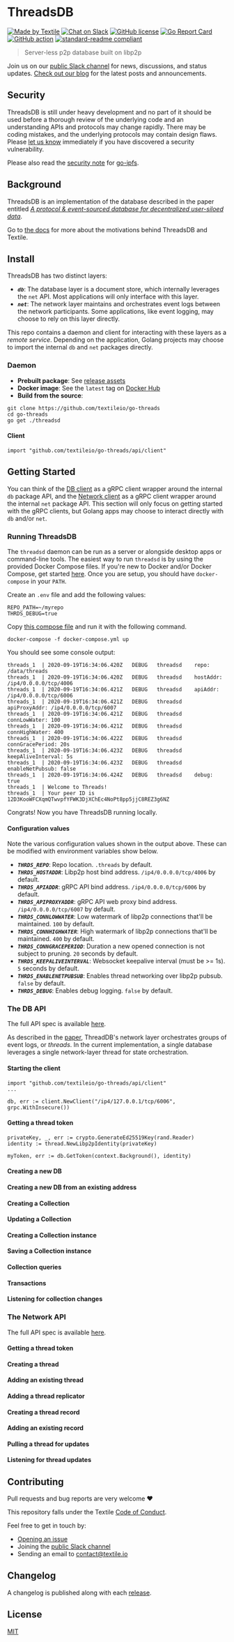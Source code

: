 # ThreadsDB

[![Made by Textile](https://img.shields.io/badge/made%20by-Textile-informational.svg?style=popout-square)](https://textile.io)
[![Chat on Slack](https://img.shields.io/badge/slack-slack.textile.io-informational.svg?style=popout-square)](https://slack.textile.io)
[![GitHub license](https://img.shields.io/github/license/textileio/go-threads.svg?style=popout-square)](./LICENSE)
[![Go Report Card](https://goreportcard.com/badge/github.com/textileio/go-threads?style=flat-square)](https://goreportcard.com/report/github.com/textileio/go-threads?style=flat-square)
[![GitHub action](https://github.com/textileio/go-threads/workflows/Tests/badge.svg?style=popout-square)](https://github.com/textileio/go-threads/actions)
[![standard-readme compliant](https://img.shields.io/badge/readme%20style-standard-brightgreen.svg?style=popout-square)](https://github.com/RichardLitt/standard-readme)

> Server-less p2p database built on libp2p

Join us on our [public Slack channel](https://slack.textile.io/) for news, discussions, and status updates. [Check out our blog](https://medium.com/textileio) for the latest posts and announcements.

## Security

ThreadsDB is still under heavy development and no part of it should be used before a thorough review of the underlying code and an understanding APIs and protocols may change rapidly. There may be coding mistakes, and the underlying protocols may contain design flaws. Please [let us know](mailto:contact@textile.io) immediately if you have discovered a security vulnerability.

Please also read the [security note](https://github.com/ipfs/go-ipfs#security-issues) for [go-ipfs](https://github.com/ipfs/go-ipfs).

## Background

ThreadsDB is an implementation of the database described in the paper entitled [_A protocol & event-sourced database for decentralized user-siloed data_](https://docsend.com/view/gu3ywqi). 

Go to [the docs](https://docs.textile.io/) for more about the motivations behind ThreadsDB and Textile.

## Install

ThreadsDB has two distinct layers:

-   ***`db`***:  The database layer is a document store, which internally leverages the `net` API. Most applications will only interface with this layer.
-   ***`net`***: The network layer maintains and orchestrates event logs between the network participants. Some applications, like event logging, may choose to rely on this layer directly.

This repo contains a daemon and client for interacting with these layers as a _remote service_. Depending on the application, Golang projects may choose to import the internal `db` and `net` packages directly.

### Daemon

-   **Prebuilt package**: See [release assets](https://github.com/textileio/go-threads/releases/latest)
-   **Docker image**: See the `latest` tag on [Docker Hub](https://hub.docker.com/r/textile/go-threads/tags)
-   **Build from the source**:

```
git clone https://github.com/textileio/go-threads
cd go-threads
go get ./threadsd
```

#### Client

```
import "github.com/textileio/go-threads/api/client"
```

## Getting Started

You can think of the [DB client](github.com/textileio/go-threads/api/client) as a gRPC client wrapper around the internal `db` package API, and the [Network client](github.com/textileio/go-threads/net/api/client) as a gRPC client wrapper around the internal `net` package API. This section will only focus on getting started with the gRPC clients, but Golang apps may choose to interact directly with `db` and/or `net`.

### Running ThreadsDB

The `threadsd` daemon can be run as a server or alongside desktop apps or command-line tools. The easiest way to run `threadsd` is by using the provided Docker Compose files. If you're new to Docker and/or Docker Compose, get started [here](https://docs.docker.com/compose/gettingstarted/). Once you are setup, you should have `docker-compose` in your `PATH`.

Create an `.env` file and add the following values:  

```
REPO_PATH=~/myrepo
THRDS_DEBUG=true
```

Copy [this compose file](https://github.com/textileio/go-threads/blob/master/docker-compose.yml) and run it with the following command.

```
docker-compose -f docker-compose.yml up 
```

You should see some console output:

```
threads_1  | 2020-09-19T16:34:06.420Z	DEBUG	threadsd	repo: /data/threads
threads_1  | 2020-09-19T16:34:06.420Z	DEBUG	threadsd	hostAddr: /ip4/0.0.0.0/tcp/4006
threads_1  | 2020-09-19T16:34:06.421Z	DEBUG	threadsd	apiAddr: /ip4/0.0.0.0/tcp/6006
threads_1  | 2020-09-19T16:34:06.421Z	DEBUG	threadsd	apiProxyAddr: /ip4/0.0.0.0/tcp/6007
threads_1  | 2020-09-19T16:34:06.421Z	DEBUG	threadsd	connLowWater: 100
threads_1  | 2020-09-19T16:34:06.421Z	DEBUG	threadsd	connHighWater: 400
threads_1  | 2020-09-19T16:34:06.422Z	DEBUG	threadsd	connGracePeriod: 20s
threads_1  | 2020-09-19T16:34:06.423Z	DEBUG	threadsd	keepAliveInterval: 5s
threads_1  | 2020-09-19T16:34:06.423Z	DEBUG	threadsd	enableNetPubsub: false
threads_1  | 2020-09-19T16:34:06.424Z	DEBUG	threadsd	debug: true
threads_1  | Welcome to Threads!
threads_1  | Your peer ID is 12D3KooWFCXqmQTwvpfYFWK3DjXChEc4NoPt8pp5jjC8REZ3g6NZ
```

Congrats! Now you have ThreadsDB running locally.

#### Configuration values

Note the various configuration values shown in the output above. These can be modified with environment variables show below.

-   ***`THRDS_REPO`***: Repo location. `.threads` by default.
-   ***`THRDS_HOSTADDR`***: Libp2p host bind address. `/ip4/0.0.0.0/tcp/4006` by default.
-   ***`THRDS_APIADDR`***: gRPC API bind address. `/ip4/0.0.0.0/tcp/6006` by default.
-   ***`THRDS_APIPROXYADDR`***: gRPC API web proxy bind address. `/ip4/0.0.0.0/tcp/6007` by default.
-   ***`THRDS_CONNLOWWATER`***: Low watermark of libp2p connections that'll be maintained. `100` by default.
-   ***`THRDS_CONNHIGHWATER`***: High watermark of libp2p connections that'll be maintained. `400` by default.
-   ***`THRDS_CONNGRACEPERIOD`***: Duration a new opened connection is not subject to pruning. `20` seconds by default.
-   ***`THRDS_KEEPALIVEINTERVAL`***: Websocket keepalive interval (must be >= 1s). `5` seconds by default.
-   ***`THRDS_ENABLENETPUBSUB`***: Enables thread networking over libp2p pubsub. `false` by default.
-   ***`THRDS_DEBUG`***: Enables debug logging. `false` by default.

### The DB API

The full API spec is available [here](https://github.com/textileio/go-threads/blob/master/api/pb/threads.proto).

As described in the [paper](https://docsend.com/view/gu3ywqi), ThreadDB's network layer orchestrates groups of event logs, or _threads_. In the current implementation, a single database leverages a single network-layer thread for state orchestration.

#### Starting the client

```
import "github.com/textileio/go-threads/api/client"
...

db, err := client.NewClient("/ip4/127.0.0.1/tcp/6006", grpc.WithInsecure())

```

#### Getting a thread token

```
privateKey, _, err := crypto.GenerateEd25519Key(rand.Reader)
identity := thread.NewLibp2pIdentity(privateKey)

myToken, err := db.GetToken(context.Background(), identity)
```

#### Creating a new DB

#### Creating a new DB from an existing address

#### Creating a Collection

#### Updating a Collection

#### Creating a Collection instance

#### Saving a Collection instance

#### Collection queries

#### Transactions

#### Listening for collection changes

### The Network API

The full API spec is available [here](https://github.com/textileio/go-threads/blob/master/net/api/pb/threadsnet.proto).

#### Getting a thread token

#### Creating a thread

#### Adding an existing thread

#### Adding a thread replicator

#### Creating a thread record

#### Adding an existing record

#### Pulling a thread for updates

#### Listening for thread updates

## Contributing

Pull requests and bug reports are very welcome ❤️

This repository falls under the Textile [Code of Conduct](./CODE_OF_CONDUCT.md).

Feel free to get in touch by:
-   [Opening an issue](https://github.com/textileio/go-threads/issues/new)
-   Joining the [public Slack channel](https://slack.textile.io/)
-   Sending an email to contact@textile.io

## Changelog

A changelog is published along with each [release](https://github.com/textileio/go-threads/releases).

## License

[MIT](LICENSE)
